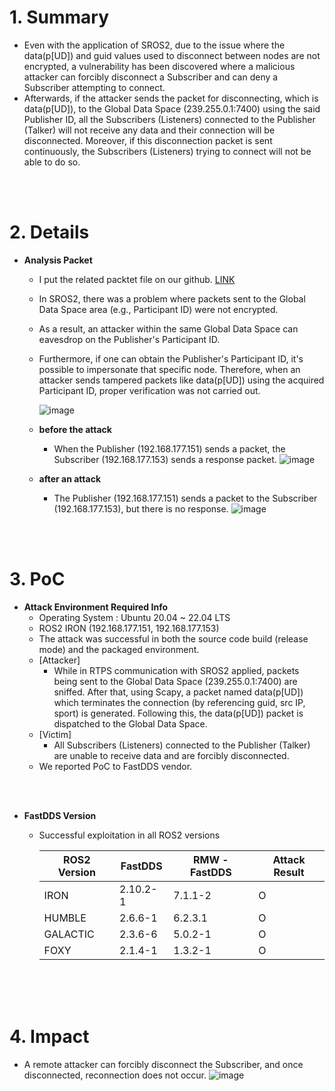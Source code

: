 # 1. Summary
- Even with the application of SROS2, due to the issue where the data(p[UD]) and guid values used to disconnect between nodes are not encrypted, a vulnerability has been discovered where a malicious attacker can forcibly disconnect a Subscriber and can deny a Subscriber attempting to connect.
- Afterwards, if the attacker sends the packet for disconnecting, which is data(p[UD]), to the Global Data Space (239.255.0.1:7400) using the said Publisher ID, all the Subscribers (Listeners) connected to the Publisher (Talker) will not receive any data and their connection will be disconnected. Moreover, if this disconnection packet is sent continuously, the Subscribers (Listeners) trying to connect will not be able to do so.

<br>
<br>

# 2. Details
- **Analysis Packet**
    - I put the related packtet file on our github. [LINK](https://github.com/Desglaneurs/BoB_Des_glaneurs/tree/main/Disconnect/uftrace%20and%20pcap)
    - In SROS2, there was a problem where packets sent to the Global Data Space area (e.g., Participant ID) were not encrypted.
    - As a result, an attacker within the same Global Data Space can eavesdrop on the Publisher's Participant ID.
    - Furthermore, if one can obtain the Publisher's Participant ID, it's possible to impersonate that specific node. Therefore, when an attacker sends tampered packets like data(p[UD]) using the acquired Participant ID, proper verification was not carried out.
      
        ![image](https://user-images.githubusercontent.com/146199020/277167680-491ec812-2d81-45c7-937d-8c6834425fce.png)
        
    - **before the attack**
        - When the Publisher (192.168.177.151) sends a packet, the Subscriber (192.168.177.153) sends a response packet.
            ![image](https://user-images.githubusercontent.com/146199020/277167775-8865d360-1791-4276-a516-dd38136d74c2.png)
            
    - **after an attack**
        - The Publisher (192.168.177.151) sends a packet to the Subscriber (192.168.177.153), but there is no response.
            ![image](https://user-images.githubusercontent.com/146199020/277167838-b5b07ecf-cbbc-45f1-b0ed-40804bf73fde.png)

<br>
<br>  

# 3. PoC
- **Attack Environment Required Info**
    - Operating System : Ubuntu 20.04 ~ 22.04 LTS
    - ROS2 IRON (192.168.177.151, 192.168.177.153)
    - The attack was successful in both the source code build (release mode) and the packaged environment.
    - [Attacker]
        - While in RTPS communication with SROS2 applied, packets being sent to the Global Data Space (239.255.0.1:7400) are sniffed. After that, using Scapy, a packet named data(p[UD]) which terminates the connection (by referencing guid, src IP, sport) is generated. Following this, the data(p[UD]) packet is dispatched to the Global Data Space.
    - [Victim]
        - All Subscribers (Listeners) connected to the Publisher (Talker) are unable to receive data and are forcibly disconnected.
    - We reported PoC to FastDDS vendor.

<br>
<br>


- **FastDDS Version**
    - Successful exploitation in all ROS2 versions
        
        | ROS2 Version | FastDDS | RMW - FastDDS | Attack Result |
        | --- | --- | --- | --- |
        | IRON | 2.10.2-1 | 7.1.1-2 | O |
        | HUMBLE | 2.6.6-1 | 6.2.3.1 | O |
        | GALACTIC | 2.3.6-6 | 5.0.2-1 | O |
        | FOXY | 2.1.4-1 | 1.3.2-1 | O |
<br>
<br>
<br>

# 4. Impact
- A remote attacker can forcibly disconnect the Subscriber, and once disconnected, reconnection does not occur.
![image](https://user-images.githubusercontent.com/146199020/277168620-03a1c130-d656-4ca9-8ec5-413314f774e5.png)
